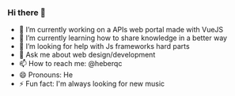 ### Hi there 👋

  - 🔭 I’m currently working on a APIs web portal made with VueJS
  - 🌱 I’m currently learning how to share knowledge in a better way
  - 🤔 I’m looking for help with Js frameworks hard parts
  - 💬 Ask me about web design/development
  - 📫 How to reach me: @heberqc
  - 😄 Pronouns: He
  - ⚡ Fun fact: I'm always looking for new music
